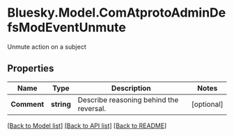 # Bluesky.Model.ComAtprotoAdminDefsModEventUnmute
Unmute action on a subject

## Properties

Name | Type | Description | Notes
------------ | ------------- | ------------- | -------------
**Comment** | **string** | Describe reasoning behind the reversal. | [optional] 

[[Back to Model list]](../README.md#documentation-for-models) [[Back to API list]](../README.md#documentation-for-api-endpoints) [[Back to README]](../README.md)

